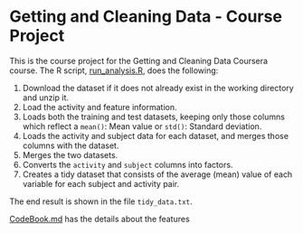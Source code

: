 # Getting and Cleaning Data - Course Project

This is the course project for the Getting and Cleaning Data Coursera course.
The R script, [run_analysis.R](run_analysis.R), does the following:
1. Download the dataset if it does not already exist in the working directory and unzip it.
2. Load the activity and feature information.
3. Loads both the training and test datasets, keeping only those columns which reflect a `mean()`: Mean value or `std()`: Standard deviation.
4. Loads the activity and subject data for each dataset, and merges those columns with the dataset.
5. Merges the two datasets.
6. Converts the `activity` and `subject` columns into factors.
7. Creates a tidy dataset that consists of the average (mean) value of each variable for each subject and activity pair.

The end result is shown in the file `tidy_data.txt`.

 [CodeBook.md](CodeBook.md) has the details about the features